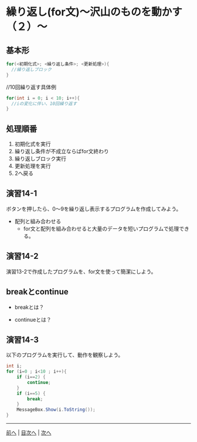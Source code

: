 # 繰り返し(for文)～沢山のものを動かす（２）～

## 基本形

```cs
for(<初期化式>; <繰り返し条件>; <更新処理>){
  //繰り返しブロック
}
```

//10回繰り返す具体例
```cs
for(int i = 0; i < 10; i++){
  //iの変化に伴い、10回繰り返す
}
```

## 処理順番
1. 初期化式を実行
2. 繰り返し条件が不成立ならばfor文終わり
3. 繰り返しブロック実行
4. 更新処理を実行
5. 2へ戻る

## 演習14-1
ボタンを押したら、0～9を繰り返し表示するプログラムを作成してみよう。

- 配列と組み合わせる
  - for文と配列を組み合わせると大量のデータを短いプログラムで処理できる。

## 演習14-2
演習13-2で作成したプログラムを、for文を使って簡潔にしよう。

## breakとcontinue
- breakとは？

- continueとは？

## 演習14-3
以下のプログラムを実行して、動作を観察しよう。

```cs
int i;
for (i=0 ; i<10 ; i++){
    if (i==2) {
        continue;
    }
    if (i==5) {
        break;
    }
    MessageBox.Show(i.ToString());
}
```

---

[前へ](13.md) | [目次へ](README.md#%E7%9B%AE%E6%AC%A1) | [次へ](15.md)

